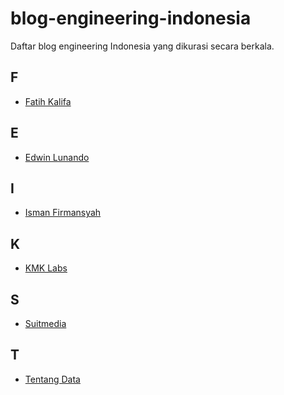 # blog-engineering-indonesia
Daftar blog engineering Indonesia yang dikurasi secara berkala.

F
-
* [Fatih Kalifa](https://pveyes.me/blog/)

E
-
* [Edwin Lunando](http://www.edwinlunando.net)

I
-
* [Isman Firmansyah](http://groovematic.com/)

K
-
* [KMK Labs](http://blog.kmklabs.com/)

S
-
* [Suitmedia](http://suitmedia.github.io/)

T
-
* [Tentang Data](https://tentangdata.wordpress.com/)



